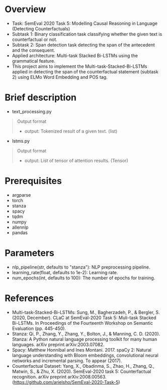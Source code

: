 # Overview
- Task: SemEval 2020 Task 5: Modelling Causal Reasoning in Language (Detecting Counterfactuals)
- Subtask 1: Binary classification task classifying whether the given text is counterfactual or not.
- Subtask 2: Span detection task detecting the span of the antecedent and the consequent.
- Applied architecture: Multi-task Stacked Bi-LSTMs using the grammatical feature.
- This project aims to implement the Multi-task-Stacked-Bi-LSTMs applied in detecting the span of the counterfactual statement (subtask 2) using ELMo Word Embedding and POS tag.

# Brief description
- text_processing.py
> Output format
> - output: Tokenized result of a given text. (list)
- lstms.py
> Output format
> - output: List of tensor of attention results. (Tensor)


# Prerequisites
- argparse
- torch
- stanza
- spacy
- tqdm
- numpy
- allennlp
- pandas

# Parameters
- nlp_pipeline(str, defaults to "stanza"): NLP preprocessing pipeline.
- learning_rate(float, defaults to 1e-2): Learning rate.
- num_epochs(int, defaults to 100): The number of epochs for training.

# References
- Multi-task-Stacked-Bi-LSTMs: Sung, M., Bagherzadeh, P., & Bergler, S. (2020, December). CLaC at SemEval-2020 Task 5: Muli-task Stacked Bi-LSTMs. In Proceedings of the Fourteenth Workshop on Semantic Evaluation (pp. 445-450).
- Stanza: Qi, P., Zhang, Y., Zhang, Y., Bolton, J., & Manning, C. D. (2020). Stanza: A Python natural language processing toolkit for many human languages. arXiv preprint arXiv:2003.07082.
- Spacy: Matthew Honnibal and Ines Montani. 2017. spaCy 2: Natural language understanding with Bloom embeddings, convolutional neural networks and incremental parsing. To appear (2017).
- Counterfactual Dataset: Yang, X., Obadinma, S., Zhao, H., Zhang, Q., Matwin, S., & Zhu, X. (2020). SemEval-2020 task 5: Counterfactual recognition. arXiv preprint arXiv:2008.00563. (https://github.com/arielsho/SemEval-2020-Task-5)

